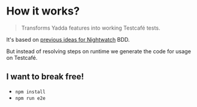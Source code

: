 # How it works?

> Transforms Yadda features into working Testcafé tests.

It's based on [previous ideas for Nightwatch](https://github.com/tacoss/y2nw) BDD.

But instead of resolving steps on runtime we generate the code for usage on Testcafé.

## I want to break free!

- `npm install`
- `npm run e2e`
